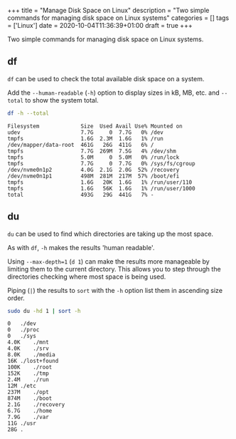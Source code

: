+++
title = "Manage Disk Space on Linux"
description = "Two simple commands for managing disk space on Linux systems"
categories = []
tags = ['Linux']
date = 2020-10-04T11:36:39+01:00
draft = true
+++

Two simple commands for managing disk space on Linux systems.

## df

`df` can be used to check the total available disk space on a system.

Add the `--human-readable` (`-h`) option to display sizes in kB, MB, etc. and `--total` to show the system total.

```bash
df -h --total
```

```
Filesystem             Size  Used Avail Use% Mounted on
udev                   7.7G     0  7.7G   0% /dev
tmpfs                  1.6G  2.3M  1.6G   1% /run
/dev/mapper/data-root  461G   26G  411G   6% /
tmpfs                  7.7G  269M  7.5G   4% /dev/shm
tmpfs                  5.0M     0  5.0M   0% /run/lock
tmpfs                  7.7G     0  7.7G   0% /sys/fs/cgroup
/dev/nvme0n1p2         4.0G  2.1G  2.0G  52% /recovery
/dev/nvme0n1p1         498M  281M  217M  57% /boot/efi
tmpfs                  1.6G   20K  1.6G   1% /run/user/110
tmpfs                  1.6G   56K  1.6G   1% /run/user/1000
total                  493G   29G  441G   7% -
```

## du

`du` can be used to find which directories are taking up the most space.

As with `df`, `-h` makes the results 'human readable'.

Using `--max-depth=1` (`d 1`) can make the results more manageable by limiting them to the current directory. This allows you to step through the directories checking where most space is being used.

Piping (`|`) the results to `sort` with the `-h` option list them in ascending size order.

```bash
sudo du -hd 1 | sort -h
```

```
0	./dev
0	./proc
0	./sys
4.0K	./mnt
4.0K	./srv
8.0K	./media
16K	./lost+found
100K	./root
152K	./tmp
2.4M	./run
12M	./etc
237M	./opt
874M	./boot
2.1G	./recovery
6.7G	./home
7.9G	./var
11G	./usr
28G	.
```